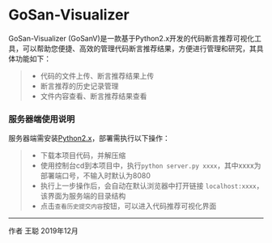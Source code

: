 # GoSan-Visualizer

GoSan-Visualizer (GoSanV)是一款基于Python2.x开发的代码断言推荐可视化工具，可以帮助您便捷、高效的管理代码断言推荐结果，方便进行管理和研究，其具体功能如下：

> * 代码的文件上传、断言推荐结果上传
> * 断言推荐的历史记录管理
> * 文件内容查看、断言推荐结果查看

### 服务器端使用说明
服务器端需安装[Python2.x](https://www.python.org/)，部署需执行以下操作：
> * 下载本项目代码，并解压缩
> * 使用控制台cd到本项目中，执行`python server.py xxxx`，其中xxxx为部署端口号，不输入时默认为8080
> * 执行上一步操作后，会自动在默认浏览器中打开链接 `localhost:xxxx`，该界面为服务端的目录结构
> * 点击`查看历史提交内容`按钮，可以进入代码推荐可视化界面

------
作者 王聪 
2019年12月    